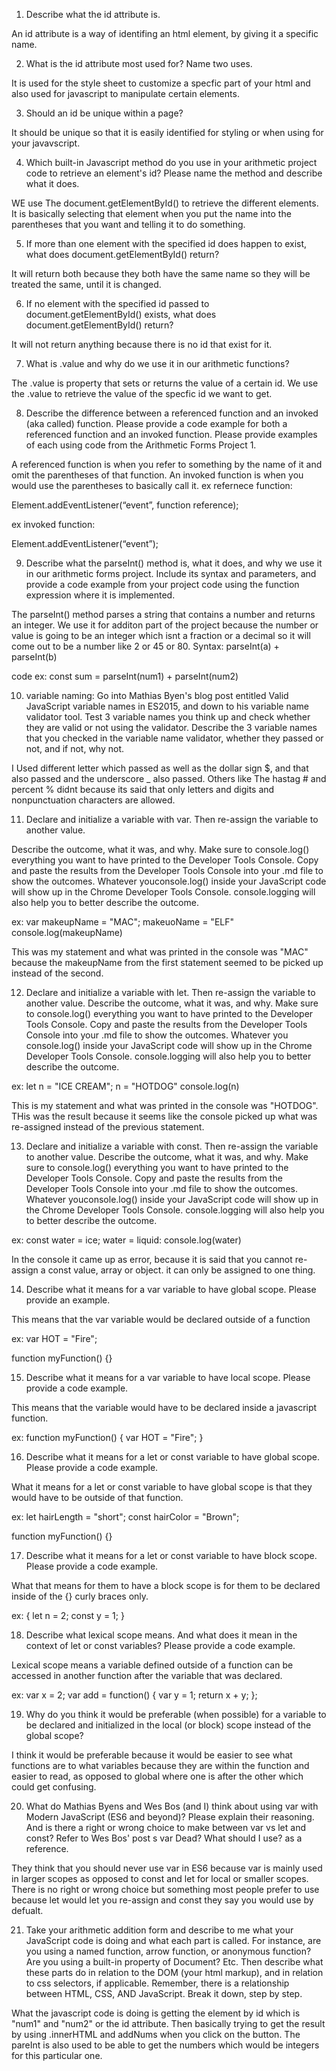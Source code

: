 1. Describe what the id attribute is.

An id attribute is a way of identifing an html element, by giving it a specific name.

2. What is the id attribute most used for? Name two uses.

It is used for the style sheet to customize a specfic part of your html and also used for javascript to manipulate certain elements.

3. Should an id be unique within a page?

It should be unique so that it is easily identified for styling or when using for your javavscript.

4. Which built-in Javascript method do you use in your arithmetic project code to retrieve an element's id? Please name the method and describe what it does.

WE use The document.getElementById() to retrieve the different elements. It is basically selecting that element when you put the name into the parentheses that you want and telling it to do something.

5. If more than one element with the specified id does happen to exist, what does document.getElementById() return?

It will return both because they both have the same name so they will be treated the same, until it is changed.

6. If no element with the specified id passed to document.getElementById() exists, what does document.getElementById() return?

It will not return anything because there is no id that exist for it.

7. What is .value and why do we use it in our arithmetic functions?

The .value is  property that sets or returns the value of a certain id. We use the .value to retrieve the value of the specfic id we want to get.

8. Describe the difference between a referenced function and an invoked (aka called) function. Please provide a code example for both a referenced function and an invoked function. Please provide examples of each using code from the Arithmetic Forms Project 1.

A referenced function is when you refer to something by the name of it and omit the parentheses of that function. An invoked function is when you would use the parentheses to basically call it.
ex refernece function:

Element.addEventListener(“event”, function reference);

ex invoked function:

Element.addEventListener(“event”);


9. Describe what the parseInt() method is, what it does, and why we use it in our arithmetic forms project. Include its syntax and parameters, and provide a code example from your project code using the function expression where it is implemented.

The parseInt() method parses a string that contains a number and returns an integer. We use it for additon part of the project because the number or value is going to be an integer which isnt a fraction or a decimal so it will come out to be a number like 2 or 45 or 80.
Syntax:
parseInt(a) + parseInt(b)

code ex:
const sum = parseInt(num1) + parseInt(num2)

10. variable naming: Go into Mathias Byen's blog post entitled Valid JavaScript variable names in ES2015, and down to his variable name validator tool. Test 3 variable names you think up and check whether they are valid or not using the validator. Describe the 3 variable names that you checked in the variable name validator, whether they passed or not, and if not, why not.

I Used different letter which passed as well as the dollar sign $, and that also passed and the underscore _ also passed. Others like The hastag # and percent % didnt because its said that only letters and digits and nonpunctuation characters are allowed.

11. Declare and initialize a variable with var. Then re-assign the variable to another value.

Describe the outcome, what it was, and why. Make sure to console.log() everything you want to have printed to the Developer Tools Console. Copy and paste the results from the Developer Tools Console into your .md file to show the outcomes. Whatever youconsole.log() inside your JavaScript code will show up in the Chrome Developer Tools Console. console.logging will also help you to better describe the outcome.

ex:
var makeupName = "MAC";
makeuoName = "ELF"
console.log(makeupName) 

This was my statement and what was printed in the console was "MAC" because the makeupName from the first statement seemed to be picked up instead of the second.

12. Declare and initialize a variable with let. Then re-assign the variable to another value.
Describe the outcome, what it was, and why. Make sure to console.log() everything you want to have printed to the Developer Tools Console. Copy and paste the results from the Developer Tools Console into your .md file to show the outcomes. Whatever you console.log() inside your JavaScript code will show up in the Chrome Developer Tools Console. console.logging will also help you to better describe the outcome.

ex:
let n = "ICE CREAM";
n = "HOTDOG"
console.log(n)

This is my statement and what was printed in the console was "HOTDOG". THis was the result because it seems like the console picked up what was re-assigned instead of the previous statement.

13. Declare and initialize a variable with const. Then re-assign the variable to another value.
Describe the outcome, what it was, and why. Make sure to console.log() everything you want to have printed to the Developer Tools Console. Copy and paste the results from the Developer Tools Console into your .md file to show the outcomes. Whatever youconsole.log() inside your JavaScript code will show up in the Chrome Developer Tools Console. console.logging will also help you to better describe the outcome.

ex:
const water = ice;
water = liquid:
console.log(water)

In the console it came up as error, because it is said that you cannot re-assign a const value, array or object. it can only be assigned to one thing.

14. Describe what it means for a var variable to have global scope. Please provide an example.

This means that the var variable would be declared outside of a function

ex:
var HOT = "Fire";

function myFunction() {}

15. Describe what it means for a var variable to have local scope. Please provide a code example.

This means that the variable would have to be declared inside a javascript function.

ex:
function myFunction() {
var HOT = "Fire";
}

16. Describe what it means for a let or const variable to have global scope. Please provide a code example.

What it means for a let or const variable to have global scope is that they would have to be outside of that function.

ex:
let hairLength = "short";
const hairColor = "Brown";

function myFunction() {}

17. Describe what it means for a let or const variable to have block scope. Please provide a code example.

What that means for them to have a block scope is for them to be declared inside of the {} curly braces only.

ex:
{
  let n = 2;
  const y = 1;
}

18. Describe what lexical scope means. And what does it mean in the context of let or const variables? Please provide a code example.

Lexical scope means a variable defined outside of a function can be accessed in another function after the variable that was declared.

ex:
var x = 2;
var add = function() {
    var y = 1;
    return x + y;
};

19. Why do you think it would be preferable (when possible) for a variable to be declared and initialized in the local (or block) scope instead of the global scope?

I think it would be preferable because it would be easier to see what functions are to what variables because they are within the function and easier to read, as opposed to global where one is after the other which could get confusing.

20. What do Mathias Byens and Wes Bos (and I) think about using var with Modern JavaScript (ES6 and beyond)? Please explain their reasoning. And is there a right or wrong choice to make between var vs let and const? Refer to Wes Bos' post s var Dead? What should I use? as a reference.

They think that you should never use var in ES6 because var is mainly used in larger scopes as opposed to const and let for local or smaller scopes. There is no right or wrong choice but something most people prefer to use because let would let you re-assign and const they say you would use by defualt.

21. Take your arithmetic addition form and describe to me what your JavaScript code is doing and what each part is called. For instance, are you using a named function, arrow function, or anonymous function? Are you using a built-in property of Document? Etc. Then describe what these parts do in relation to the DOM (your html markup), and in relation to css selectors, if applicable. Remember, there is a relationship between HTML, CSS, AND JavaScript. Break it down, step by step.

What the javascript code is doing is getting the element by id which is "num1" and "num2" or the id attribute. Then basically trying to get the result by using .innerHTML and addNums when you click on the button. The pareInt is also used to be able to get the numbers which would be integers for this particular one.
